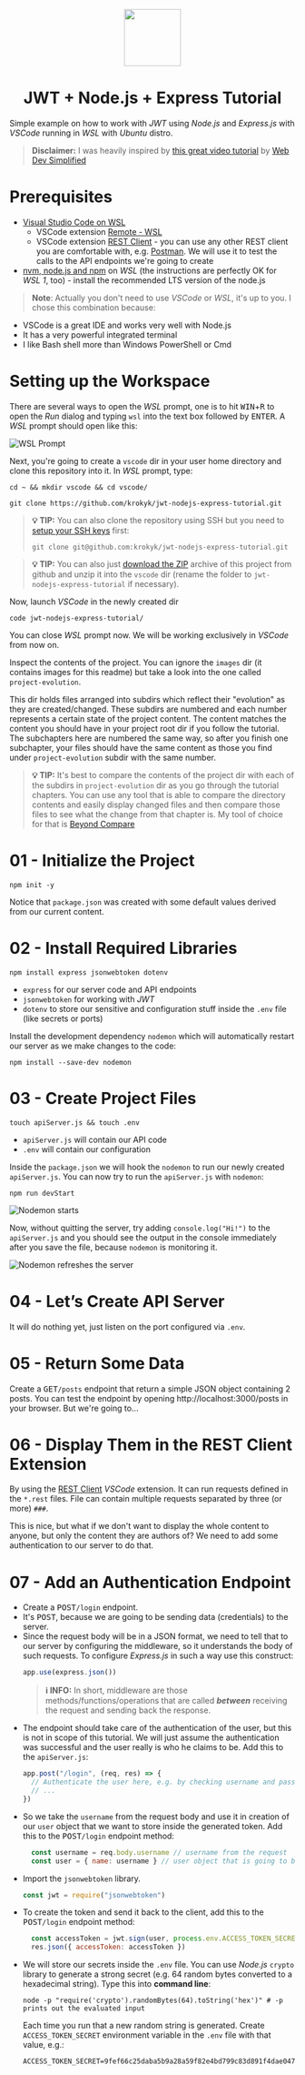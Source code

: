 <p align="center">
  <img src="images/logo.png" height="100" />
  <h1 align="center">JWT + Node.js + Express Tutorial</h1>
</p>

Simple example on how to work with _JWT_ using _Node.js_ and _Express.js_ with _VSCode_ running in _WSL_ with _Ubuntu_ distro.

>**Disclaimer:** I was heavily inspired by [this great video tutorial](https://www.youtube.com/watch?v=mbsmsi7l3r4) by [Web Dev Simplified](https://www.youtube.com/channel/UCFbNIlppjAuEX4znoulh0Cw)

# Prerequisites
* [Visual Studio Code on WSL](https://code.visualstudio.com/docs/remote/wsl)
    * VSCode extension [Remote - WSL](https://marketplace.visualstudio.com/items?itemName=ms-vscode-remote.remote-wsl)
    * VSCode extension [REST Client](https://marketplace.visualstudio.com/items?itemName=humao.rest-client) - you can use any other REST client you are comfortable with, e.g. [Postman](https://www.postman.com/).
    We will use it to test the calls to the API endpoints we're going to create
* [nvm, node.js and npm](https://docs.microsoft.com/en-us/windows/dev-environment/javascript/nodejs-on-wsl#install-nvm-nodejs-and-npm) on _WSL_ (the instructions are perfectly OK for _WSL 1_, too) - install the recommended LTS version of the node.js

>**Note**: Actually you don't need to use _VSCode_ or _WSL_, it's up to you. I chose this combination because:
* VSCode is a great IDE and works very well with Node.js
* It has a very powerful integrated terminal 
* I like Bash shell more than Windows PowerShell or Cmd 

# Setting up the Workspace
There are several ways to open the _WSL_ prompt, one is to hit <kbd>WIN</kbd>+<kbd>R</kbd> to open the _Run_ dialog and typing `wsl` into the text box followed by <kbd>ENTER</kbd>. A _WSL_ prompt should open like this:

![WSL Prompt](images/wsl-prompt.png)

Next, you're going to create a `vscode` dir in your user home directory and clone this repository into it. In _WSL_ prompt, type:
```
cd ~ && mkdir vscode && cd vscode/
```
```
git clone https://github.com/krokyk/jwt-nodejs-express-tutorial.git
```
>**:bulb: TIP:** You can also clone the repository using SSH but you need to [setup your SSH keys](https://docs.github.com/en/authentication/connecting-to-github-with-ssh/adding-a-new-ssh-key-to-your-github-account) first:
>```
>git clone git@github.com:krokyk/jwt-nodejs-express-tutorial.git
>```

>**:bulb: TIP:** You can also just [download the ZIP](https://github.com/krokyk/jwt-nodejs-express-tutorial/archive/refs/heads/main.zip) archive of this project from github and unzip it into the `vscode` dir (rename the folder to `jwt-nodejs-express-tutorial` if necessary).

Now, launch _VSCode_ in the newly created dir
```
code jwt-nodejs-express-tutorial/
```
You can close _WSL_ prompt now. We will be working exclusively in _VSCode_ from now on.

Inspect the contents of the project.
You can ignore the `images` dir (it contains images for this readme) but take a look into the one called `project-evolution`.

This dir holds files arranged into subdirs which reflect their "evolution" as they are created/changed.
These subdirs are numbered and each number represents a certain state of the project content.
The content matches the content you should have in your project root dir if you follow the tutorial.
The subchapters here are numbered the same way, so after you finish one subchapter, your files should have the same content as those you find under `project-evolution` subdir with the same number.

>**:bulb: TIP:** It's best to compare the contents of the project dir with each of the subdirs in `project-evolution` dir as you go through the tutorial chapters. You can use any tool that is able to compare the directory contents and easily display changed files and then compare those files to see what the change from that chapter is. My tool of choice for that is [Beyond Compare](https://www.scootersoftware.com/)

# 01 - Initialize the Project

```
npm init -y
```
Notice that `package.json` was created with some default values derived from our current content.

# 02 - Install Required Libraries

```
npm install express jsonwebtoken dotenv
```
* `express` for our server code and API endpoints
* `jsonwebtoken` for working with _JWT_
* `dotenv` to store our sensitive and configuration stuff inside the `.env` file (like secrets or ports)

Install the development dependency `nodemon` which will automatically restart our server as we make changes to the code:
```
npm install --save-dev nodemon
```

# 03 - Create Project Files

```
touch apiServer.js && touch .env
```
* `apiServer.js` will contain our API code
* `.env` will contain our configuration

Inside the `package.json` we will hook the `nodemon` to run our newly created `apiServer.js`. You can now try to run the `apiServer.js` with `nodemon`:

```
npm run devStart
```
![Nodemon starts](images/03-01.png)

Now, without quitting the server, try adding `console.log("Hi!")` to the `apiServer.js` and you should see the output in the console immediately after you save the file, because `nodemon` is monitoring it.

![Nodemon refreshes the server](images/03-02.png)

# 04 - Let’s Create API Server

It will do nothing yet, just listen on the port configured via `.env`.

# 05 - Return Some Data

Create a <kbd>GET</kbd>`/posts` endpoint that return a simple JSON object containing 2 posts.
You can test the endpoint by opening http://localhost:3000/posts in your browser.
But we're going to...

# 06 - Display Them in the REST Client Extension

By using the [REST Client](https://marketplace.visualstudio.com/items?itemName=humao.rest-client) _VSCode_ extension.
It can run requests defined in the `*.rest` files.
File can contain multiple requests separated by three (or more) `###`.

This is nice, but what if we don't want to display the whole content to anyone, but only the content they are authors of?
We need to add some authentication to our server to do that.

# 07 - Add an Authentication Endpoint

* Create a <kbd>POST</kbd>`/login` endpoint.
* It's <kbd>POST</kbd>, because we are going to be sending data (credentials) to the server.
* Since the request body will be in a JSON format, we need to tell that to our server by configuring the middleware, so it understands the body of such requests. To configure _Express.js_ in such a way use this construct:
  ```javascript
  app.use(express.json())
  ```
  >**:information_source: INFO:** In short, middleware are those methods/functions/operations that are called **_between_** receiving the request and  sending back the response.
* The endpoint should take care of the authentication of the user, but this is not in scope of this tutorial.
  We will just assume the authentication was successful and the user really is who he claims to be.
  Add this to the `apiServer.js`:
  ```javascript
  app.post("/login", (req, res) => {
    // Authenticate the user here, e.g. by checking username and password against a database
    // ...
  })
  ```
* So we take the `username` from the request body and use it in creation of our `user` object that we want to store inside the generated token. Add this to the <kbd>POST</kbd>`/login` endpoint method:
  ```javascript
    const username = req.body.username // username from the request
    const user = { name: username } // user object that is going to be a part of the token
  ```
* Import the `jsonwebtoken` library.
  ```javascript
  const jwt = require("jsonwebtoken")
  ```
* To create the token and send it back to the client, add this to the <kbd>POST</kbd>`/login` endpoint method:
  ```javascript
    const accessToken = jwt.sign(user, process.env.ACCESS_TOKEN_SECRET)
    res.json({ accessToken: accessToken })
  ```
* We will store our secrets inside the `.env` file. You can use _Node.js_ `crypto` library to generate a strong secret (e.g. 64 random bytes converted to a hexadecimal string). Type this into **command line**:
  ```console
  node -p "require('crypto').randomBytes(64).toString('hex')" # -p prints out the evaluated input
  ```
  Each time you run that a new random string is generated.
  Create `ACCESS_TOKEN_SECRET` environment variable in the `.env` file with that value, e.g.:
  ```
  ACCESS_TOKEN_SECRET=9fef66c25daba5b9a28a59f82e4bd799c83d891f4dae047c27c60796c0b5a9732cf66b87c21836f8df1ef8580de72b4c5d1197a6e811063d3b1ed03ed4fb8bb7
  ```
